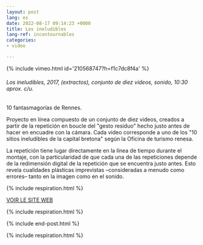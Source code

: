 ```yaml
---
layout: post
lang: es
date: 2022-08-17 09:14:23 +0000
title: Los ineludibles
lang-ref: incontournables
categories:
- video

---
```

{% include vimeo.html id='210568747?h=f1c7dc8f4a' %}

###### _Los ineludibles_, 2017, (extractos), conjunto de diez videos, sonido, 10:30 aprox. c/u. 

10 fantasmagorías de Rennes.

Proyecto en línea compuesto de un conjunto de diez videos, creados a partir de la repetición en boucle del "gesto residuo" hecho justo antes de hacer en encuadre con la cámara. Cada video corresponde a uno de los "10 sitios ineludibles de la capital bretona" según la Oficina de turismo renesa.

La repetición tiene lugar directamente en la línea de tiempo durante el montaje, con la particularidad de que cada una de las repeticiones depende de la redimensión digital de la repetición que se encuentra justo antes. Esto revela cualidades plásticas imprevistas –consideradas a menudo como errores– tanto en la imagen como en el sonido.

{% include respiration.html %}

[VOIR LE SITE WEB](https://lesincontournables.tumblr.com/)

{% include respiration.html %}

{% include end-post.html %}

{% include respiration.html %}